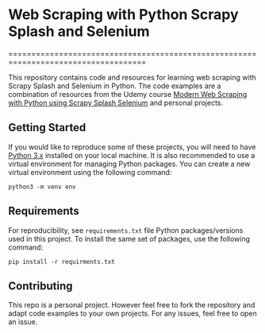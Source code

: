 # Web Scraping with Python Scrapy Splash and Selenium

====================================================================================

This repository contains code and resources for learning web scraping with Scrapy Splash and Selenium in Python. The code examples are a combination of resources from the Udemy course [Modern Web Scraping with Python using Scrapy Splash Selenium]("https://www.udemy.com/course/web-scraping-in-python-using-scrapy-and-splash/") and personal projects.

## Getting Started

If you would like to reproduce some of these projects, you will need to have [Python 3.x]("https://www.python.org/downloads/") installed on your local machine. It is also recommended to use a virtual environment for managing Python packages. You can create a new virtual environment using the following command:

```python3 -m venv env```

## Requirements

For reproducibility, see ```requirements.txt``` file Python packages/versions used in this project. To install the same set of packages, use the following command:

```pip install -r requirments.txt```

## Contributing

This repo is a personal project. However feel free to fork the repository and adapt code examples to your own projects. For any issues, feel free to open an issue.
